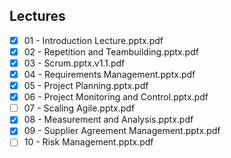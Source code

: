 Lectures
------
- [x] 01 - Introduction Lecture.pptx.pdf
- [x] 02 - Repetition and Teambuilding.pptx.pdf
- [x] 03 - Scrum.pptx.v1.1.pdf
- [x] 04 - Requirements Management.pptx.pdf
- [x] 05 - Project Planning.pptx.pdf
- [x] 06 - Project Monitoring and Control.pptx.pdf
- [ ] 07 - Scaling Agile.pptx.pdf
- [x] 08 - Measurement and Analysis.pptx.pdf
- [x] 09 - Supplier Agreement Management.pptx.pdf
- [ ] 10 - Risk Management.pptx.pdf
